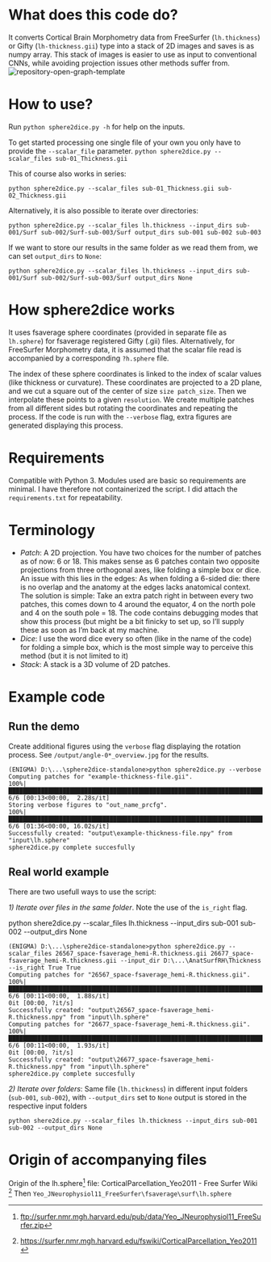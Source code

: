 # What does this code do?

It converts Cortical Brain Morphometry data from FreeSurfer (`lh.thickness`) or Gifty (`lh-thickness.gii`) type into a stack of 2D images and saves is as numpy array. This stack of images is easier to use as input to conventional CNNs, while avoiding projection issues other methods suffer from.
![repository-open-graph-template](https://user-images.githubusercontent.com/38399483/158713220-cde45111-8d71-4e09-8c55-6516e6749ba8.png)
# How to use?

Run `python sphere2dice.py -h` for help on the inputs.

To get started processing one single file of your own you only have to provide the `--scalar_file` parameter.
`python sphere2dice.py --scalar_files sub-01_Thickness.gii `

This of course also works in series:

`python sphere2dice.py --scalar_files sub-01_Thickness.gii sub-02_Thickness.gii` 

Alternatively, it is also possible to iterate over directories:

`python sphere2dice.py --scalar_files lh.thickness --input_dirs sub-001/Surf sub-002/Surf-sub-003/Surf output_dirs sub-001 sub-002 sub-003`

If we want to store our results in the same folder as we read them from, we can set `output_dirs` to `None`:

`python sphere2dice.py --scalar_files lh.thickness --input_dirs sub-001/Surf sub-002/Surf-sub-003/Surf output_dirs None`

# How sphere2dice works
It uses fsaverage sphere coordinates (provided in separate file as `lh.sphere`) for fsaverage registered Gifty (.gii) files. Alternatively, for FreeSurfer Morphometry data, it is assumed that the scalar file read is accompanied by a corresponding `?h.sphere` file.

The index of these sphere coordinates is linked to the index of scalar values (like thickness or curvature).
These coordinates are projected to a 2D plane, and we cut a square out of the center of size `size patch_size`.
Then we interpolate these points to a given `resolution`. 
We create multiple patches from all different sides but rotating the coordinates and repeating the process.
If the code is run with the `--verbose` flag, extra figures are generated displaying this process.

# Requirements
Compatible with Python 3. 
Modules used are basic so requirements are minimal.
I have therefore not containerized the script.
I did attach the `requirements.txt` for repeatability. 

# Terminology
* *Patch*: A 2D projection. You have two choices for the number of patches as of now: 6 or 18. This makes sense as 6 patches contain two opposite projections from three orthogonal axes, like folding a simple box or dice. 
  An issue with this lies in the edges: As when folding a 6-sided die: there is no overlap and the anatomy at the edges lacks anatomical context. The solution is simple: Take an extra patch right in between every two patches, this comes down to 4 around the equator, 4 on the north pole and 4 on the south pole = 18.
  The code contains debugging modes that show this process (but might be a bit finicky to set up, so I’ll supply these as soon as I’m back at my machine.
* *Dice*: I use the word dice every so often (like in the name of the code) for folding a simple box, which is the most simple way to perceive this method (but it is not limited to it)
* *Stack*: A stack is a 3D volume of 2D patches. 

# Example code

## Run the demo
Create additional figures using the `verbose` flag displaying the rotation process.
See `/output/angle-0*_overview.jpg` for the results.

    (ENIGMA) D:\...\sphere2dice-standalone>python sphere2dice.py --verbose
    Computing patches for "example-thickness-file.gii".
    100%|████████████████████████████████████████████████████████████████████████████| 6/6 [00:13<00:00,  2.28s/it]
    Storing verbose figures to "out_name_prcfg".
    100%|████████████████████████████████████████████████████████████████████████████| 6/6 [01:36<00:00, 16.02s/it]
    Successfully created: "output\example-thickness-file.npy" from "input\lh.sphere"
    sphere2dice.py complete succesfully

## Real world example

There are two usefull ways to use the script:

*1) Iterate over files in the same folder*. Note the use of the `is_right` flag.

python shere2dice.py --scalar_files lh.thickness --input_dirs sub-001 sub-002 --output_dirs None

    (ENIGMA) D:\...\sphere2dice-standalone>python sphere2dice.py --scalar_files 26567_space-fsaverage_hemi-R.thickness.gii 26677_space-fsaverage_hemi-R.thickness.gii --input_dir D:\...\AnatSurfRH\Thickness --is_right True True
    Computing patches for "26567_space-fsaverage_hemi-R.thickness.gii".
    100%|████████████████████████████████████████████████████████████████████████████| 6/6 [00:11<00:00,  1.88s/it]
    0it [00:00, ?it/s]
    Successfully created: "output\26567_space-fsaverage_hemi-R.thickness.npy" from "input\lh.sphere"
    Computing patches for "26677_space-fsaverage_hemi-R.thickness.gii".
    100%|████████████████████████████████████████████████████████████████████████████| 6/6 [00:11<00:00,  1.93s/it]
    0it [00:00, ?it/s]
    Successfully created: "output\26677_space-fsaverage_hemi-R.thickness.npy" from "input\lh.sphere"
    sphere2dice.py complete succesfully

*2) Iterate over folders*: Same file (`lh.thickness`) in different input folders (`sub-001`,  `sub-002`), with `--output_dirs` set to `None`  output is stored in the respective input folders

```
python shere2dice.py --scalar_files lh.thickness --input_dirs sub-001 sub-002 --output_dirs None
```

# Origin of accompanying files
Origin of the lh.sphere[^1] file: CorticalParcellation_Yeo2011 - Free Surfer Wiki [^2]
Then `Yeo_JNeurophysiol11_FreeSurfer\fsaverage\surf\lh.sphere`

[^1]: ftp://surfer.nmr.mgh.harvard.edu/pub/data/Yeo_JNeurophysiol11_FreeSurfer.zip
[^2]: https://surfer.nmr.mgh.harvard.edu/fswiki/CorticalParcellation_Yeo2011
